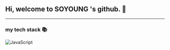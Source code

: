 ## Hi, welcome to **SOYOUNG** 's github. 👋

___
### my tech stack 📚
![JavaScript](https://img.shields.io/badge/JavaScript-#F7DF1E?style=for-the-badge&logo=JavaScript&logoColor=yellow)


